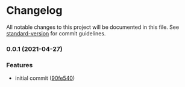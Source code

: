 # Changelog

All notable changes to this project will be documented in this file. See [standard-version](https://github.com/conventional-changelog/standard-version) for commit guidelines.

### 0.0.1 (2021-04-27)


### Features

* initial commit ([90fe540](https://github.com/Eddydpyl/vounty_web/commit/90fe540368a984c72f707ea85aa97b94c22b20d7))
